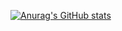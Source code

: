 <!-- ![](./profile-3d-contrib/profile-green-animate.svg) -->
[![Anurag's GitHub stats](https://github-readme-stats.vercel.app/api?username=sadeghsou&show_icons=true&theme=radical)](https://github.com/anuraghazra/github-readme-stats)
[](https://github.com/MikeCodesDotNET/ColoredBadges/blob/master/svg/dev/frameworks/nodejs_larger.svg)
